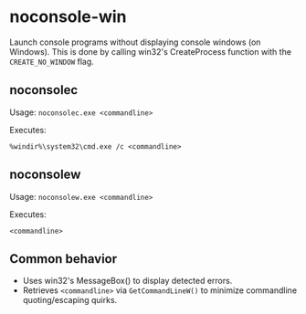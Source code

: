 # noconsole-win

Launch console programs without displaying console windows (on Windows).
This is done by calling win32's CreateProcess function with the `CREATE_NO_WINDOW` flag.

## noconsolec
Usage: `noconsolec.exe <commandline>`

Executes: 
```
%windir%\system32\cmd.exe /c <commandline>
```

## noconsolew
Usage: `noconsolew.exe <commandline>`

Executes: 
```
<commandline>
```

## Common behavior
* Uses win32's MessageBox() to display detected errors.
* Retrieves `<commandline>` via `GetCommandLineW()` to minimize commandline quoting/escaping quirks.
